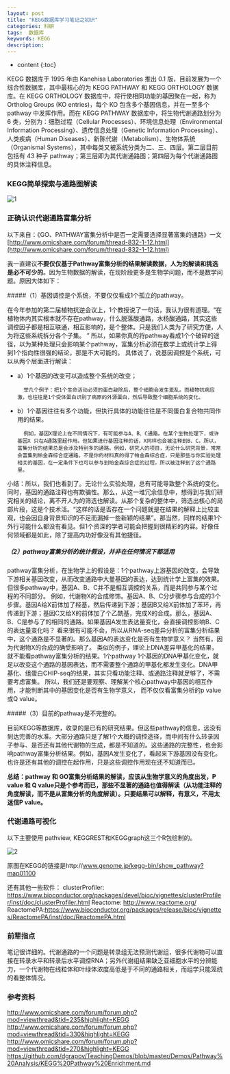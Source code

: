 ```yaml
---
layout: post
title: "KEGG数据库学习笔记之初识"
categories: 科研
tags:  数据库
keywords: KEGG
description: 
---
```


* content
{:toc}


KEGG 数据库于 1995 年由 Kanehisa Laboratories 推出 0.1 版，目前发展为一个综合性数据库，其中最核心的为 KEGG PATHWAY 和 KEGG ORTHOLOGY 数据库。在 KEGG ORTHOLOGY 数据库中，将行使相同功能的基因聚在一起，称为 Ortholog Groups (KO entries)，每个 KO 包含多个基因信息，并在一至多个 pathway 中发挥作用。而在 KEGG PATHWAY 数据库中，将生物代谢通路划分为 6 类，分别为：细胞过程（Cellular Processes）、环境信息处理（Environmental Information Processing）、遗传信息处理（Genetic Information Processing）、人类疾病（Human Diseases）、新陈代谢（Metabolism）、生物体系统（Organismal Systems），其中每类又被系统分类为二、三、四层。第二层目前包括有 43 种子 pathway；第三层即为其代谢通路图；第四层为每个代谢通路图的具体注释信息。





### KEGG简单探索与通路图解读

![1](http://o7zaxp1i2.bkt.clouddn.com/2016-12-29_165844.png)



### 正确认识代谢通路富集分析
以下来自：《GO、PATHWAY富集分析中是否一定需要选择显著富集的通路》一文 [http://www.omicshare.com/forum/thread-832-1-12.html](http://www.omicshare.com/forum/thread-832-1-12.html)

我一直建议**不要仅仅基于Pathway富集分析的结果解读数据，人为的解读和挑选是必不可少的**。因为生物数据的解读，在现阶段更多是生物学问题，而不是数学问题。原因大体如下：

#####（1）基因调控是个系统，不要仅仅看成1个孤立的pathway。

在今年参加的第二届植物抗逆会议上，1个教授说了一句话，我认为很有道理。“在植物体内其实根本就不存在pathway，什么脱落酸通路，水杨酸通路，其实这些调控因子都是相互联通，相互影响的，是个整体。只是我们人类为了研究方便，人为将这些系统拆分各个子集。 ”    所以，如果你真的将pathway看成1个个破碎的途径，以为某种处理只会影响某个pathway，富集分析必须在数学上或统计学上得到1个指向性很强的结论，那是不大可能的。
具体说了，说基因调控是个系统，可以从两个层面进行解读：

- a）1个基因的改变可以造成整个系统的改变；

        举几个例子：把1个生命活动必须的蛋白敲除后，整个细胞会发生紊乱。而植物抗病应激，也往往是1个受体蛋白识别了病原的外源蛋白，然后导致整个细胞系统的变化。
- b）1个基因往往有多个功能，但执行具体的功能往往是不同蛋白复合物共同作用的结果。

        例如，基因X理论上在不同情况下，有可能参与A、B、C通路。在某个生物处理下，或许基因X 只在A通路里起作用。但如果进行基因注释的话，X同样也会被注释到B、C。所以，富集分析的结果总是会涉及特别多的通路。例如，研究人的项目，无论什么研究背景，常常会富集到帕金森综合症通路。不是你的材料真的得了帕金森综合症，只是那些与你实验处理相关的基因，在一定条件下也可以参与到帕金森综合症的过程，所以被注释到了这个通路里。
小结：所以，我们也看到了。无论什么实验处理，总有可能导致整个系统的变化。同时，基因的通路注释也有欺骗性。那么，从这一堆冗余信息中，想得到与我们研究相关的结论，离不开人为的筛选也解读。从那个复杂的整体中，筛选出核心的局部片段，这是个技术活。“这样的话是否存在一个问题就是在结果的解释上比较主观，也会因自身背景知识的不足而漏掉一些新颖的结果”。那当然，同样的结果1个外行可能什么都没有看见。但1个资深的学者可能会把握到很精彩的内容。好像任何领域都是如此，除了提高内功好像没有其他捷径。
 
##### （2）pathway富集分析的统计假设，并非在任何情况下都适用

pathway富集分析，在生物学上的假设是：1个pathway上游基因的改变，会导致下游相关基因改变，从而改变通路中大量基因的表达，达到统计学上富集的效果。但很多pathway中，基因A、B、C并不是相互调控的关系，而是共同参与某个过程的不同部分。
例如，代谢物X的合成修饰。基因A、B、C分步骤参与合成的3个步骤。基因A给X前体加了羟基，然后传递到下游；基因B又给X前体加了苯环，再传递到下游；基因C又给X的前体加了个乙酰基，完成X的合成。那么，基因A、B、C是参与了的相同的通路。如果基因A发生表达量变化，会直接调控影响B、C的表达量变化吗？ 看来很有可能不会，所以从RNA-seq差异分析的富集分析结果中，这个通路是不显著的。那么基因A的表达变化是否有生物学意义？ 当然有，因为代谢物X的合成的确受影响了。
类似的例子，理论上DNA差异甲基化的结果，就不能看pathway富集分析的结果。1个pathway 1个基因的DNA甲基化变化，就足以改变这个通路的基因表达，而不需要整个通路的甲基化都发生变化。DNA甲基化、组蛋白CHIP-seq的结果，其实只看功能注释、或通路注释就足够了，不需要考虑富集。
所以，我们还是要观察、理解某个核心pathway中基因的相互作用，才能判断其中的基因变化是否有生物学意义， 而不仅仅看富集分析的p value或Q value。
 
#####（3）目前的pathway是不完整的。

目前KEGG等数据库，收录的是已有的研究结果。但这些pathway的信息，远没有到达完善的水准。大部分通路只是了解1个大概的调控途径，而中间有什么转录因子参与、是否还有其他代谢物的生成，都是不知道的。这些通路的完整性，也会影响pathway富集分析结果。例如，基因A发生变化了，看起来下游基因没有变化。也许是还有其他的调控在起作用，只是这些调控作用现在还不知道而已。
 
**总结：pathway 和 GO富集分析结果的解读，应该从生物学意义的角度出发，P value 和 Q value只是个参考而已，那些不显著的通路也值得解读（从功能注释的角度解读，而不是从富集分析的角度解读）。只要结果可以解释，有意义，不用太迷信P value。**
 
### 代谢通路可视化

以下主要使用 pathview, KEGGREST和KEGGgraph这三个R包绘制的。

![2](http://o7zaxp1i2.bkt.clouddn.com/2016-12-29_170047.png)

原图在KEGG的链接是http://www.genome.jp/kegg-bin/show_pathway?map01100

还有其他一些软件：
clusterProfiler: https://www.bioconductor.org/packages/devel/bioc/vignettes/clusterProfiler/inst/doc/clusterProfiler.html
Reactome: http://www.reactome.org/
ReactomePA:https://www.bioconductor.org/packages/release/bioc/vignettes/ReactomePA/inst/doc/ReactomePA.html

### 前辈指点

笔记很详细的。代谢通路的一个问题是转录组无法预测代谢组，很多代谢物可以直接在转录水平和转录后水平调控RNA；另外代谢组结果缺乏亚细胞水平的分辨能力，一个代谢物在线粒体和叶绿体浓度高低是于不同的通路相关，而组学只能笼统的看整体情况。

### 参考资料
http://www.omicshare.com/forum/forum.php?mod=viewthread&tid=235&highlight=KEGG
http://www.omicshare.com/forum/forum.php?mod=viewthread&tid=330&highlight=KEGG
http://www.omicshare.com/forum/forum.php?mod=viewthread&tid=270&highlight=KEGG
https://github.com/dgrapov/TeachingDemos/blob/master/Demos/Pathway%20Analysis/KEGG%20Pathway%20Enrichment.md
